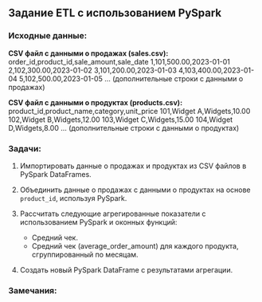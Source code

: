 ## Задание ETL с использованием PySpark

### Исходные данные:

**CSV файл с данными о продажах (sales.csv):**
order_id,product_id,sale_amount,sale_date
1,101,500.00,2023-01-01
2,102,300.00,2023-01-02
3,101,200.00,2023-01-03
4,103,400.00,2023-01-04
5,102,500.00,2023-01-05
... (дополнительные строки с данными о продажах)

**CSV файл с данными о продуктах (products.csv):**
product_id,product_name,category,unit_price
101,Widget A,Widgets,10.00
102,Widget B,Widgets,12.00
103,Widget C,Widgets,15.00
104,Widget D,Widgets,8.00
... (дополнительные строки с данными о продуктах)


### Задачи:

1. Импортировать данные о продажах и продуктах из CSV файлов в PySpark DataFrames.

2. Объединить данные о продажах с данными о продуктах на основе `product_id`, используя PySpark.

3. Рассчитать следующие агрегированные показатели с использованием PySpark и оконных функций:
   - Средний чек.
   - Средний чек (average_order_amount) для каждого продукта, сгруппированный по месяцам.

4. Создать новый PySpark DataFrame с результатами агрегации.


### Замечания:

